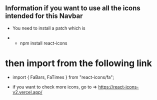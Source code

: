 ## Information if you want to use all the icons intended for this Navbar
* You need to install a patch which is

- * npm install react-icons

# then import from the following link
* import { FaBars, FaTimes } from "react-icons/fa";



- if you want to check more icons, go to =>
https://react-icons-v2.vercel.app/


